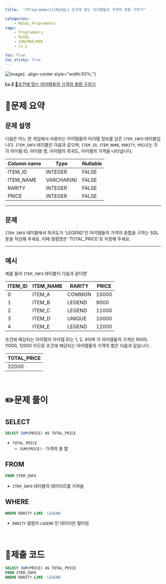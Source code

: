 ```yaml
---
title:  "[Programmers][MySQL] 조건에 맞는 아이템들의 가격의 총합 구하기"

categories: 
    - MySQL_Programmers
tags: 
    - Programmers
    - MySQL
    - SUM/MAX/MIN
    - Lv.2

toc: True
toc_sticky: True
---
```

![Image](https://github.com/user-attachments/assets/61171657-416b-4bc4-a74a-f29ecd4b43b5){: .align-center style="width:50%;"}

**Lv.2**
[🔗조건에 맞는 아이템들의 가격의 총합 구하기](https://school.programmers.co.kr/learn/courses/30/lessons/273709)

# 📝문제 요약
## 문제 설명

다음은 어느 한 게임에서 사용되는 아이템들의 아이템 정보를 담은 `ITEM_INFO` 테이블입니다. `ITEM_INFO` 테이블은 다음과 같으며, `ITEM_ID`, `ITEM_NAME`, `RARITY`, `PRICE`는 각각 아이템 ID, 아이템 명, 아이템의 희귀도, 아이템의 가격을 나타냅니다.

| Column name | Type | Nullable |
| --- | --- | --- |
| ITEM_ID | INTEGER | FALSE |
| ITEM_NAME | VARCHAR(N) | FALSE |
| RARITY | INTEGER | FALSE |
| PRICE | INTEGER | FALSE |

---

## 문제

`ITEM_INFO` 테이블에서 희귀도가 'LEGEND'인 아이템들의 가격의 총합을 구하는 SQL문을 작성해 주세요. 이때 컬럼명은 'TOTAL_PRICE'로 지정해 주세요.

---

## 예시

예를 들어 `ITEM_INFO` 테이블이 다음과 같다면

| ITEM_ID | ITEM_NAME | RARITY | PRICE |
| --- | --- | --- | --- |
| 0 | ITEM_A | COMMON | 10000 |
| 1 | ITEM_B | LEGEND | 9000 |
| 2 | ITEM_C | LEGEND | 11000 |
| 3 | ITEM_D | UNIQUE | 10000 |
| 4 | ITEM_E | LEGEND | 12000 |

조건에 해당되는 아이템의 아이템 ID는 1, 2, 4이며 각 아이템들의 가격은 9000, 11000, 12000 이므로 조건에 해당되는 아이템들의 가격의 합은 다음과 같습니다.

| TOTAL_PRICE |
| --- |
| 32000 |


<br>

# ✏️문제 풀이

## SELECT

```sql
SELECT SUM(PRICE) AS TOTAL_PRICE
```

- `TOTAL_PRICE`
    - `SUM(PRICE)` : 가격의 총 합

## FROM

```sql
FROM ITEM_INFO
```

- `ITEM_INFO` 테이블의 데이터르를 가져옴

## WHERE

```sql
WHERE RARITY LIKE 'LEGEND'
```

- `RARITY` 컬럼이 `LEGEND` 인 데이터만 필터링

<br>

# 💯제출 코드

```sql
SELECT SUM(PRICE) AS TOTAL_PRICE
FROM ITEM_INFO
WHERE RARITY LIKE 'LEGEND'
```